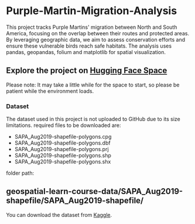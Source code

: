 # Purple-Martin-Migration-Analysis

This project tracks Purple Martins' migration between North and South America, focusing on the overlap between their routes and protected areas. By leveraging geographic data, we aim to assess conservation efforts and ensure these vulnerable birds reach safe habitats. The analysis uses pandas, geopandas, folium and matplotlib for spatial visualization.

## Explore the project on [Hugging Face Space](https://huggingface.co/spaces/KLPriya/firstspace)
Please note: It may take a little while for the space to start, so please be patient while the environment loads.

### Dataset
The dataset used in this project is not uploaded to GitHub due to its size limitations.
required files to be downloaded are:
* SAPA_Aug2019-shapefile-polygons.cpg
* SAPA_Aug2019-shapefile-polygons.dbf
* SAPA_Aug2019-shapefile-polygons.prj
* SAPA_Aug2019-shapefile-polygons.shp
* SAPA_Aug2019-shapefile-polygons.shx

folder path:
## geospatial-learn-course-data/SAPA_Aug2019-shapefile/SAPA_Aug2019-shapefile/

You can download the dataset from [Kaggle](https://www.kaggle.com/datasets/alexisbcook/geospatial-learn-course-data).
